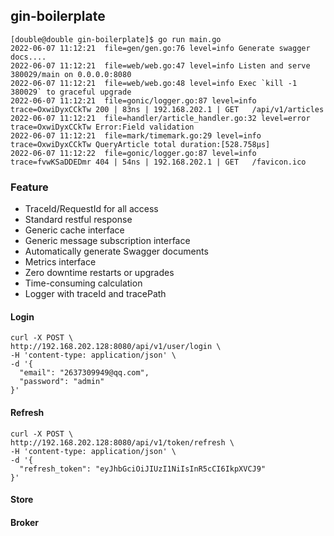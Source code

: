 ## gin-boilerplate

```shell
[double@double gin-boilerplate]$ go run main.go 
2022-06-07 11:12:21  file=gen/gen.go:76 level=info Generate swagger docs....
2022-06-07 11:12:21  file=web/web.go:47 level=info Listen and serve 380029/main on 0.0.0.0:8080
2022-06-07 11:12:21  file=web/web.go:48 level=info Exec `kill -1 380029` to graceful upgrade
2022-06-07 11:12:21  file=gonic/logger.go:87 level=info trace=OxwiDyxCCkTw 200 | 83ns | 192.168.202.1 | GET   /api/v1/articles
2022-06-07 11:12:21  file=handler/article_handler.go:32 level=error trace=OxwiDyxCCkTw Error:Field validation
2022-06-07 11:12:21  file=mark/timemark.go:29 level=info trace=OxwiDyxCCkTw QueryArticle total duration:[528.758µs]
2022-06-07 11:12:22  file=gonic/logger.go:87 level=info trace=fvwKSaDDEDmr 404 | 54ns | 192.168.202.1 | GET   /favicon.ico
```
### Feature

- TraceId/RequestId for all access
- Standard restful response
- Generic cache interface
- Generic message subscription interface
- Automatically generate Swagger documents
- Metrics interface
- Zero downtime restarts or upgrades
- Time-consuming calculation
- Logger with traceId and tracePath

#### Login

```shell
curl -X POST \
http://192.168.202.128:8080/api/v1/user/login \
-H 'content-type: application/json' \
-d '{
  "email": "2637309949@qq.com",
  "password": "admin"
}'
```

#### Refresh

```shell
curl -X POST \
http://192.168.202.128:8080/api/v1/token/refresh \
-H 'content-type: application/json' \
-d '{
  "refresh_token": "eyJhbGciOiJIUzI1NiIsInR5cCI6IkpXVCJ9"
}'
```

#### Store

#### Broker